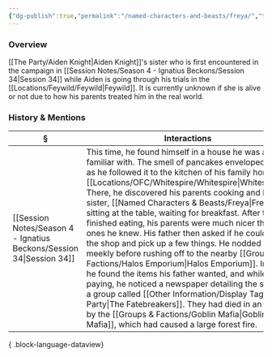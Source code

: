 ```yaml
---
{"dg-publish":true,"permalink":"/named-characters-and-beasts/freya/","tags":["NPC"],"updated":"2025-08-11T11:53:31.990+01:00"}
---
```



### Overview
[[The Party/Aiden Knight\|Aiden Knight]]'s sister who is first encountered in the campaign in [[Session Notes/Season 4 - Ignatius Beckons/Session 34\|Session 34]] while Aiden is going through his trials in the [[Locations/Feywild/Feywild\|Feywild]]. It is currently unknown if she is alive or not due to how his parents treated him in the real world. 

### History & Mentions
| §                                                                       | Interactions                                                                                                                                                                                                                                                                                                                                                                                                                                                                                                                                                                                                                                                                                                                                                                             |
| ----------------------------------------------------------------------- | ---------------------------------------------------------------------------------------------------------------------------------------------------------------------------------------------------------------------------------------------------------------------------------------------------------------------------------------------------------------------------------------------------------------------------------------------------------------------------------------------------------------------------------------------------------------------------------------------------------------------------------------------------------------------------------------------------------------------------------------------------------------------------------------- |
| [[Session Notes/Season 4 - Ignatius Beckons/Session 34\|Session 34]] | This time, he found himself in a house he was all too familiar with. The smell of pancakes enveloped him as he followed it to the kitchen of his family home in [[Locations/OFC/Whitespire/Whitespire\|Whitespire]]. There, he discovered his parents cooking and his sister, [[Named Characters & Beasts/Freya\|Freya]], sitting at the table, waiting for breakfast. After they finished eating, his parents were much nicer than the ones he knew. His father then asked if he could go to the shop and pick up a few things. He nodded meekly before rushing off to the nearby [[Groups & Factions/Halos Emporium\|Halos Emporium]]. Inside, he found the items his father wanted, and while paying, he noticed a newspaper detailing the story of a group called [[Other Information/Display Tags/The Party\|The Fatebreakers]]. They had died in an attack by the [[Groups & Factions/Goblin Mafia\|Goblin Mafia]], which had caused a large forest fire. |

{ .block-language-dataview}